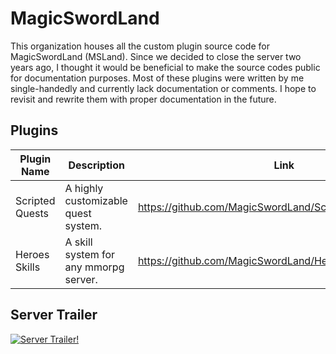 # MagicSwordLand

This organization houses all the custom plugin source code for MagicSwordLand (MSLand). Since we decided to close the server two years ago, I thought it would be beneficial to make the source codes public for documentation purposes. Most of these plugins were written by me single-handedly and currently lack documentation or comments. I hope to revisit and rewrite them with proper documentation in the future.

## Plugins
| Plugin Name | Description | Link |
| ----------- | ----------- | ---- |
| Scripted Quests | A highly customizable quest system. | https://github.com/MagicSwordLand/ScriptedQuest/tree/main |
| Heroes Skills | A skill system for any mmorpg server. | https://github.com/MagicSwordLand/HeroesSkills/tree/main |


## Server Trailer
[![Server Trailer!](https://img.youtube.com/vi/AuBs1ZOexoQ/maxresdefault.jpg)](https://youtu.be/AuBs1ZOexoQ)
